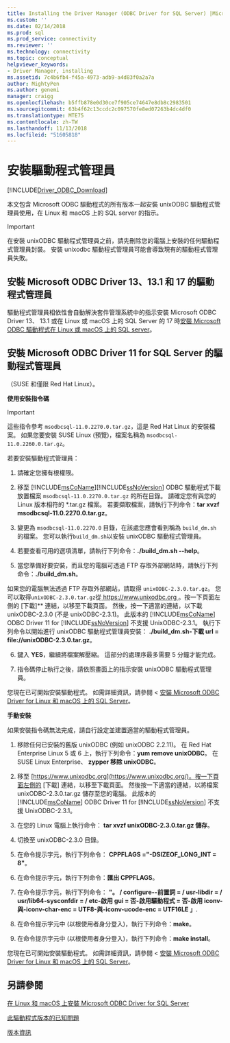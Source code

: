 ```yaml
---
title: Installing the Driver Manager (ODBC Driver for SQL Server) |Microsoft Docs
ms.custom: ''
ms.date: 02/14/2018
ms.prod: sql
ms.prod_service: connectivity
ms.reviewer: ''
ms.technology: connectivity
ms.topic: conceptual
helpviewer_keywords:
- Driver Manager, installing
ms.assetid: 7c4b6fb4-f45a-4973-adb9-a4d83f0a2a7a
author: MightyPen
ms.author: genemi
manager: craigg
ms.openlocfilehash: b5ffb878e0d30ce7f905ce74647e8db8c2983501
ms.sourcegitcommit: 63b4f62c13ccdc2c097570fe8ed07263b4dc4df0
ms.translationtype: MTE75
ms.contentlocale: zh-TW
ms.lasthandoff: 11/13/2018
ms.locfileid: "51605818"
---
```

# <a name="installing-the-driver-manager"></a>安裝驅動程式管理員
[!INCLUDE[Driver_ODBC_Download](../../../includes/driver_odbc_download.md)]

本文包含 Microsoft ODBC 驅動程式的所有版本一起安裝 unixODBC 驅動程式管理員使用，在 Linux 和 macOS 上的 SQL server 的指示。  

> [!IMPORTANT]  
> 在安裝 unixODBC 驅動程式管理員之前，請先刪除您的電腦上安裝的任何驅動程式管理員封裝。 安裝 unixodbc 驅動程式管理員可能會導致現有的驅動程式管理員失敗。  

## <a name="installing-the-driver-manager-for-microsoft-odbc-driver-13-131-and-17"></a>安裝 Microsoft ODBC Driver 13、13.1 和 17 的驅動程式管理員
驅動程式管理員相依性會自動解決套件管理系統中的指示安裝 Microsoft ODBC Driver 13、 13.1 或在 Linux 或 macOS 上的 SQL Server 的 17 時[安裝 Microsoft ODBC 驅動程式在 Linux 或 macOS 上的 SQL server](../../../connect/odbc/linux-mac/installing-the-microsoft-odbc-driver-for-sql-server.md)。 

## <a name="installing-the-driver-manager-for-microsoft-odbc-driver-11-for-sql-server"></a>安裝 Microsoft ODBC Driver 11 for SQL Server 的驅動程式管理員  

（SUSE 和僅限 Red Hat Linux）。

**使用安裝指令碼**  
  
> [!IMPORTANT]  
> 這些指令參考 `msodbcsql-11.0.2270.0.tar.gz`，這是 Red Hat Linux 的安裝檔案。 如果您要安裝 SUSE Linux (預覽)，檔案名稱為 `msodbcsql-11.0.2260.0.tar.gz`。  

若要安裝驅動程式管理員：  
  
1.  請確定您擁有根權限。  
  
2.  移至 [!INCLUDE[msCoName](../../../includes/msconame_md.md)][!INCLUDE[ssNoVersion](../../../includes/ssnoversion-md.md)] ODBC 驅動程式下載放置檔案 `msodbcsql-11.0.2270.0.tar.gz` 的所在目錄。 請確定您有與您的 Linux 版本相符的 \*.tar.gz 檔案。 若要擷取檔案，請執行下列命令：**tar xvzf msodbcsql-11.0.2270.0.tar.gz**。  

3.  變更為 `msodbcsql-11.0.2270.0` 目錄，在該處您應會看到稱為 `build_dm.sh` 的檔案。 您可以執行`build_dm.sh`以安裝 unixODBC 驅動程式管理員。

4.  若要查看可用的選項清單，請執行下列命令：**./build_dm.sh --help**。  
  
5.  當您準備好要安裝，而且您的電腦可透過 FTP 存取外部網站時，請執行下列命令：**./build_dm.sh**。

如果您的電腦無法透過 FTP 存取外部網站，請取得 `unixODBC-2.3.0.tar.gz`。 您可以取得`unixODBC-2.3.0.tar.gz`從[ https://www.unixodbc.org ](https://www.unixodbc.org/)。按一下頁面左側的 [下載]** 連結，以移至下載頁面。 然後，按一下適當的連結，以下載 unixODBC-2.3.0 (不是 unixODBC-2.3.1)。 此版本的 [!INCLUDE[msCoName](../../../includes/msconame_md.md)] ODBC Driver 11 for [!INCLUDE[ssNoVersion](../../../includes/ssnoversion-md.md)] 不支援 UnixODBC-2.3.1。 執行下列命令以開始進行 unixODBC 驅動程式管理員安裝： **./build_dm.sh-下載 url = file://unixODBC-2.3.0.tar.gz**。  

6.  鍵入 **YES**，繼續將檔案解壓縮。 這部分的處理序最多需要 5 分鐘才能完成。  

7.  指令碼停止執行之後，請依照畫面上的指示安裝 unixODBC 驅動程式管理員。

您現在已可開始安裝驅動程式。 如需詳細資訊，請參閱 <<c0> [ 安裝 Microsoft ODBC Driver for Linux 和 macOS 上的 SQL Server](../../../connect/odbc/linux-mac/installing-the-microsoft-odbc-driver-for-sql-server.md)。  

**手動安裝**

如果安裝指令碼無法完成，請自行設定並建置適當的驅動程式管理員。

1.  移除任何已安裝的舊版 unixODBC (例如 unixODBC 2.2.11)。 在 Red Hat Enterprise Linux 5 或 6 上，執行下列命令：**yum remove unixODBC**。 在 SUSE Linux Enterprise、 **zypper 移除 unixODBC**。  
  
2.  移至 [https://www.unixodbc.org](https://www.unixodbc.org/)。按一下頁面左側的 [下載] 連結，以移至下載頁面。 然後按一下適當的連結，以將檔案 unixODBC-2.3.0.tar.gz 儲存至您的電腦。 此版本的 [!INCLUDE[msCoName](../../../includes/msconame_md.md)] ODBC Driver 11 for [!INCLUDE[ssNoVersion](../../../includes/ssnoversion-md.md)] 不支援 UnixODBC-2.3.1。  
  
3.  在您的 Linux 電腦上執行命令： **tar xvzf unixODBC-2.3.0.tar.gz 儲存**。  
  
4.  切換至 unixODBC-2.3.0 目錄。  
  
5.  在命令提示字元，執行下列命令： **CPPFLAGS ="-DSIZEOF_LONG_INT = 8"**。  
  
6.  在命令提示字元，執行下列命令：**匯出 CPPFLAGS**。  
  
7.  在命令提示字元，執行下列命令： **"。 / configure--前置詞 = / usr-libdir = / usr/lib64-sysconfdir = / etc-啟用 gui = 否-啟用驅動程式 = 否-啟用 iconv-與-iconv-char-enc = UTF8-與-iconv-ucode-enc = UTF16LE 」**.  
  
8.  在命令提示字元中 (以根使用者身分登入)，執行下列命令：**make**。  
  
9. 在命令提示字元中 (以根使用者身分登入)，執行下列命令：**make install**。  

您現在已可開始安裝驅動程式。 如需詳細資訊，請參閱 <<c0> [ 安裝 Microsoft ODBC Driver for Linux 和 macOS 上的 SQL Server](../../../connect/odbc/linux-mac/installing-the-microsoft-odbc-driver-for-sql-server.md)。  
  
## <a name="see-also"></a>另請參閱
[在 Linux 和 macOS 上安裝 Microsoft ODBC Driver for SQL Server](../../../connect/odbc/linux-mac/installing-the-microsoft-odbc-driver-for-sql-server.md)

[此驅動程式版本的已知問題](../../../connect/odbc/linux-mac/known-issues-in-this-version-of-the-driver.md)

[版本資訊](../../../connect/odbc/linux-mac/release-notes.md)
